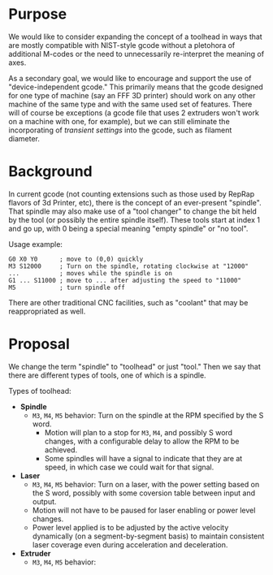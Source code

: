 # Purpose

We would like to consider expanding the concept of a toolhead in ways that are mostly compatible with NIST-style gcode without a pletohora of additional M-codes or the need to unnecessarily re-interpret the meaning of axes.

As a secondary goal, we would like to encourage and support the use of "device-independent gcode." This primarily means that the gcode designed for one type of machine (say an FFF 3D printer) should work on any other machine of the same type and with the same used set of features. There will of course be exceptions (a gcode file that uses 2 extruders won't work on a machine with one, for example), but we can still eliminate the incorporating of _transient settings_ into the gcode, such as filament diameter.

# Background

In current gcode (not counting extensions such as those used by RepRap flavors of 3d Printer, etc), there is the concept of an ever-present "spindle". That spindle may also make use of a "tool changer" to change the bit held by the tool (or possibly the entire spindle itself). These tools start at index 1 and go up, with 0 being a special meaning "empty spindle" or "no tool".

Usage example:

```gcode
G0 X0 Y0      ; move to (0,0) quickly
M3 S12000     ; Turn on the spindle, rotating clockwise at "12000"
...           ; moves while the spindle is on
G1 ... S11000 ; move to ... after adjusting the speed to "11000"
M5            ; turn spindle off
```

There are other traditional CNC facilities, such as "coolant" that may be reappropriated as well.

# Proposal

We change the term "spindle" to "toolhead" or just "tool." Then we say that there are different types of tools, one of which is a spindle. 

Types of toolhead:
- **Spindle**
  - `M3`, `M4`, `M5` behavior: Turn on the spindle at the RPM specified by the S word.
    - Motion will plan to a stop for `M3`, `M4`, and possibly S word changes, with a configurable delay to allow the RPM to be achieved.
    - Some spindles will have a signal to indicate that they are at speed, in which case we could wait for that signal.
- **Laser**
  - `M3`, `M4`, `M5` behavior: Turn on a laser, with the power setting based on the S word, possibly with some coversion table between input and output.
  - Motion will not have to be paused for laser enabling or power level changes.
  - Power level applied is to be adjusted by the active velocity dynamically (on a segment-by-segment basis) to maintain consistent laser coverage even during acceleration and deceleration.
- **Extruder**
  - `M3`, `M4`, `M5` behavior:

